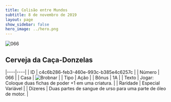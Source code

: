 ```yaml
---
title: Colisão entre Mundos
subtitle: 8 de novembro de 2019
layout: page
show_sidebar: false
hero_image: ../hero.png
---
```


![066](https://cdn.keyforgegame.com/media/card_front/pt/452_066_QW7P77GRCXHX_pt.png)

## Cerveja da Caça-Donzelas

|----|----|
| ID | c4c6b286-feb3-460e-993c-b385e4c6257c |
| Número | 066 |
| Casa | ![Brobnar](https://archonarcana.com/images/thumb/e/e0/Brobnar.png/22px-Brobnar.png "Brobnar") |
| Tipo | Ação |
| Bônus | 1A |
| Texto | Jogar: Coloque duas fichas de poder +1 em uma criatura. |
| Raridade | Especial Variável |
| Dizeres | Duas partes de sangue de urso  para uma parte de óleo de motor. |
